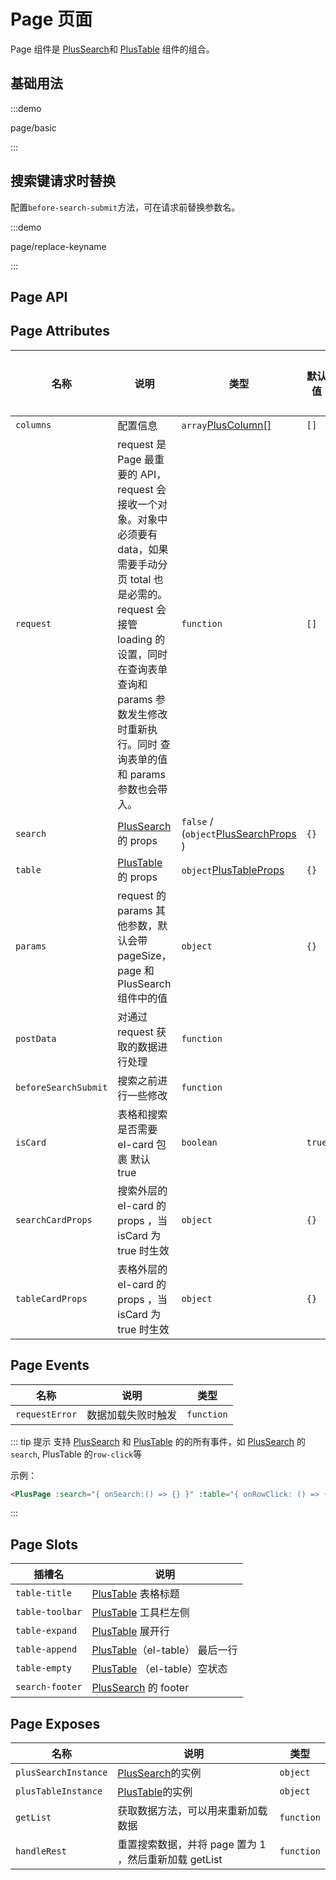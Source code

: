 # Page 页面

Page 组件是 [PlusSearch](/components/search.html)和 [PlusTable](/components/table.html) 组件的组合。

## 基础用法

:::demo

page/basic

:::

## 搜索键请求时替换

配置`before-search-submit`方法，可在请求前替换参数名。

:::demo

page/replace-keyname

:::

## Page API

## Page Attributes

| 名称                 | 说明                                                                                                                                                                                                                                       | 类型                                                                                                                           | 默认值 | 是否必须 |
| -------------------- | ------------------------------------------------------------------------------------------------------------------------------------------------------------------------------------------------------------------------------------------ | ------------------------------------------------------------------------------------------------------------------------------ | ------ | -------- |
| `columns`            | 配置信息                                                                                                                                                                                                                                   | `array`[PlusColumn[]](/components/config.html)                                                                                 | `[]`   | 是       |
| `request`            | request 是 Page 最重要的 API，request 会接收一个对象。对象中必须要有 data，如果需要手动分页 total 也是必需的。request 会接管 loading 的设置，同时在查询表单查询和 params 参数发生修改时重新执行。同时 查询表单的值和 params 参数也会带入。 | `function`<docs-tip content="(params:PageInfo & { [index: string]: any }) => Promise<{ data: any;total?: number}>"></docs-tip> | `[]`   | 是       |
| `search`             | [PlusSearch](/components/search.html) 的 props                                                                                                                                                                                             | `false` / (`object`[PlusSearchProps](/components/search.html#search-attributes) )                                              | `{}`   | 否       |
| `table`              | [PlusTable](/components/table.html) 的 props                                                                                                                                                                                               | `object`[PlusTableProps](/components/table.html#table-attributes)                                                              | `{}`   | 否       |
| `params`             | request 的 params 其他参数，默认会带 pageSize，page 和 PlusSearch 组件中的值                                                                                                                                                               | `object`                                                                                                                       | `{}`   | 否       |
| `postData`           | 对通过 request 获取的数据进行处理                                                                                                                                                                                                          | `function`<docs-tip content="<T = any>(data: T[]) => T[]"></docs-tip>                                                          |        | 否       |
| `beforeSearchSubmit` | 搜索之前进行一些修改                                                                                                                                                                                                                       | `function` <docs-tip content="<T = any>(params: T[]) => T[]"></docs-tip>                                                       |        | 否       |
| `isCard`             | 表格和搜索是否需要 el-card 包裹 默认 true                                                                                                                                                                                                  | `boolean`                                                                                                                      | `true` | 否       |
| `searchCardProps`    | 搜索外层的 el-card 的 props ，当 isCard 为 true 时生效                                                                                                                                                                                     | `object`                                                                                                                       | `{}`   | 否       |
| `tableCardProps`     | 表格外层的 el-card 的 props ，当 isCard 为 true 时生效                                                                                                                                                                                     | `object`                                                                                                                       | `{}`   |

## Page Events

| 名称           | 说明               | 类型                                                            |
| -------------- | ------------------ | --------------------------------------------------------------- |
| `requestError` | 数据加载失败时触发 | `function` <docs-tip content='(error: any) => void'></docs-tip> |

::: tip 提示
支持 [PlusSearch](/components/search.html) 和
[PlusTable](/components/table.html) 的的所有事件，如 [PlusSearch](/components/search.html) 的`search`, PlusTable 的`row-click`等

示例：

```html
<PlusPage :search="{ onSearch:() => {} }" :table="{ onRowClick: () => {} }" />
```

:::

## Page Slots

| 插槽名          | 说明                                                     |
| --------------- | -------------------------------------------------------- |
| `table-title`   | [PlusTable](/components/table.html) 表格标题             |
| `table-toolbar` | [PlusTable](/components/table.html) 工具栏左侧           |
| `table-expand`  | [PlusTable](/components/table.html) 展开行               |
| `table-append`  | [PlusTable](/components/table.html)（el-table） 最后一行 |
| `table-empty`   | [PlusTable](/components/table.html) （el-table）空状态   |
| `search-footer` | [PlusSearch](/components/search.html) 的 footer          |

## Page Exposes

| 名称                 | 说明                                                  | 类型                                                                                         |
| -------------------- | ----------------------------------------------------- | -------------------------------------------------------------------------------------------- |
| `plusSearchInstance` | [PlusSearch](/components/table.html)的实例            | `object` <docs-tip content="import('plus-pro-components')['PlusSearchInstance']"></docs-tip> |
| `plusTableInstance`  | [PlusTable](/components/table.html)的实例             | `object`<docs-tip content="import('plus-pro-components')['PlusTableInstance']"></docs-tip>   |
| `getList`            | 获取数据方法，可以用来重新加载数据                    | `function` <docs-tip content='() => void'></docs-tip>                                        |
| `handleRest`         | 重置搜索数据，并将 page 置为 1 ，然后重新加载 getList | `function` <docs-tip content='() => void'></docs-tip>                                        |
